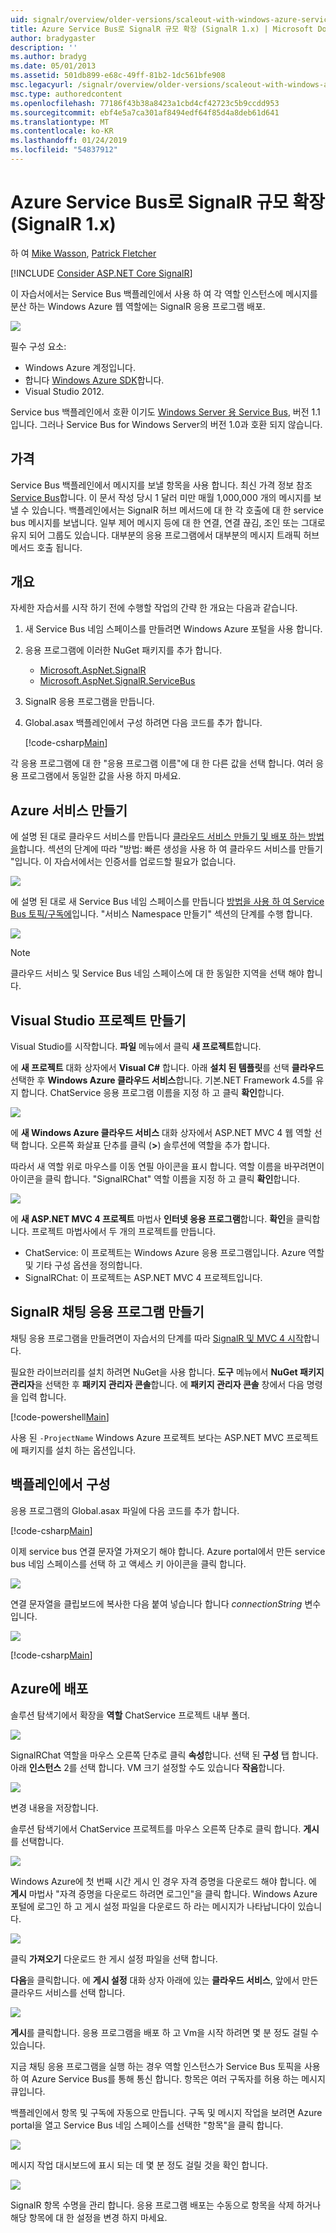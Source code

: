 ```yaml
---
uid: signalr/overview/older-versions/scaleout-with-windows-azure-service-bus
title: Azure Service Bus로 SignalR 규모 확장 (SignalR 1.x) | Microsoft Docs
author: bradygaster
description: ''
ms.author: bradyg
ms.date: 05/01/2013
ms.assetid: 501db899-e68c-49ff-81b2-1dc561bfe908
msc.legacyurl: /signalr/overview/older-versions/scaleout-with-windows-azure-service-bus
msc.type: authoredcontent
ms.openlocfilehash: 77186f43b38a8423a1cbd4cf42723c5b9ccdd953
ms.sourcegitcommit: ebf4e5a7ca301af8494edf64f85d4a8deb61d641
ms.translationtype: MT
ms.contentlocale: ko-KR
ms.lasthandoff: 01/24/2019
ms.locfileid: "54837912"
---
```

<a name="signalr-scaleout-with-azure-service-bus-signalr-1x"></a>Azure Service Bus로 SignalR 규모 확장 (SignalR 1.x)
====================
하 여 [Mike Wasson](https://github.com/MikeWasson), [Patrick Fletcher](https://github.com/pfletcher)

[!INCLUDE [Consider ASP.NET Core SignalR](~/includes/signalr/signalr-version-disambiguation.md)]

이 자습서에서는 Service Bus 백플레인에서 사용 하 여 각 역할 인스턴스에 메시지를 분산 하는 Windows Azure 웹 역할에는 SignalR 응용 프로그램 배포.

![](scaleout-with-windows-azure-service-bus/_static/image1.png)

필수 구성 요소:

- Windows Azure 계정입니다.
- 합니다 [Windows Azure SDK](https://go.microsoft.com/fwlink/?linkid=254364&amp;clcid=0x409)합니다.
- Visual Studio 2012.

Service bus 백플레인에서 호환 이기도 [Windows Server 용 Service Bus](https://msdn.microsoft.com/library/windowsazure/dn282144.aspx), 버전 1.1입니다. 그러나 Service Bus for Windows Server의 버전 1.0과 호환 되지 않습니다.

## <a name="pricing"></a>가격

Service Bus 백플레인에서 메시지를 보낼 항목을 사용 합니다. 최신 가격 정보 참조 [Service Bus](https://azure.microsoft.com/pricing/details/service-bus/)합니다. 이 문서 작성 당시 1 달러 미만 매월 1,000,000 개의 메시지를 보낼 수 있습니다. 백플레인에서는 SignalR 허브 메서드에 대 한 각 호출에 대 한 service bus 메시지를 보냅니다. 일부 제어 메시지 등에 대 한 연결, 연결 끊김, 조인 또는 그대로 유지 되어 그룹도 있습니다. 대부분의 응용 프로그램에서 대부분의 메시지 트래픽 허브 메서드 호출 됩니다.

## <a name="overview"></a>개요

자세한 자습서를 시작 하기 전에 수행할 작업의 간략 한 개요는 다음과 같습니다.

1. 새 Service Bus 네임 스페이스를 만들려면 Windows Azure 포털을 사용 합니다.
2. 응용 프로그램에 이러한 NuGet 패키지를 추가 합니다. 

    - [Microsoft.AspNet.SignalR](http://nuget.org/packages/Microsoft.AspNet.SignalR)
    - [Microsoft.AspNet.SignalR.ServiceBus](http://www.nuget.org/packages/SignalR.WindowsAzureServiceBus)
3. SignalR 응용 프로그램을 만듭니다.
4. Global.asax 백플레인에서 구성 하려면 다음 코드를 추가 합니다. 

    [!code-csharp[Main](scaleout-with-windows-azure-service-bus/samples/sample1.cs)]

각 응용 프로그램에 대 한 "응용 프로그램 이름"에 대 한 다른 값을 선택 합니다. 여러 응용 프로그램에서 동일한 값을 사용 하지 마세요.

## <a name="create-the-azure-services"></a>Azure 서비스 만들기

에 설명 된 대로 클라우드 서비스를 만듭니다 [클라우드 서비스 만들기 및 배포 하는 방법을](https://docs.microsoft.com/azure/cloud-services/cloud-services-how-to-create-deploy)합니다. 섹션의 단계에 따라 "방법: 빠른 생성을 사용 하 여 클라우드 서비스를 만들기 "입니다. 이 자습서에서는 인증서를 업로드할 필요가 없습니다.

![](scaleout-with-windows-azure-service-bus/_static/image2.png)

에 설명 된 대로 새 Service Bus 네임 스페이스를 만듭니다 [방법을 사용 하 여 Service Bus 토픽/구독에](https://docs.microsoft.com/azure/service-bus-messaging/service-bus-dotnet-how-to-use-topics-subscriptions)입니다. "서비스 Namespace 만들기" 섹션의 단계를 수행 합니다.

![](scaleout-with-windows-azure-service-bus/_static/image3.png)

> [!NOTE]
> 클라우드 서비스 및 Service Bus 네임 스페이스에 대 한 동일한 지역을 선택 해야 합니다.


## <a name="create-the-visual-studio-project"></a>Visual Studio 프로젝트 만들기

Visual Studio를 시작합니다. **파일** 메뉴에서 클릭 **새 프로젝트**합니다.

에 **새 프로젝트** 대화 상자에서 **Visual C#** 합니다. 아래 **설치 된 템플릿**를 선택 **클라우드** 선택한 후 **Windows Azure 클라우드 서비스**합니다. 기본.NET Framework 4.5를 유지 합니다. ChatService 응용 프로그램 이름을 지정 하 고 클릭 **확인**합니다.

![](scaleout-with-windows-azure-service-bus/_static/image4.png)

에 **새 Windows Azure 클라우드 서비스** 대화 상자에서 ASP.NET MVC 4 웹 역할 선택 합니다. 오른쪽 화살표 단추를 클릭 (**&gt;**) 솔루션에 역할을 추가 합니다.

따라서 새 역할 위로 마우스를 이동 연필 아이콘을 표시 합니다. 역할 이름을 바꾸려면이 아이콘을 클릭 합니다. "SignalRChat" 역할 이름을 지정 하 고 클릭 **확인**합니다.

![](scaleout-with-windows-azure-service-bus/_static/image5.png)

에 **새 ASP.NET MVC 4 프로젝트** 마법사 **인터넷 응용 프로그램**합니다. **확인**을 클릭합니다. 프로젝트 마법사에서 두 개의 프로젝트를 만듭니다.

- ChatService: 이 프로젝트는 Windows Azure 응용 프로그램입니다. Azure 역할 및 기타 구성 옵션을 정의합니다.
- SignalRChat: 이 프로젝트는 ASP.NET MVC 4 프로젝트입니다.

## <a name="create-the-signalr-chat-application"></a>SignalR 채팅 응용 프로그램 만들기

채팅 응용 프로그램을 만들려면이 자습서의 단계를 따라 [SignalR 및 MVC 4 시작](tutorial-getting-started-with-signalr-and-mvc-4.md)합니다.

필요한 라이브러리를 설치 하려면 NuGet을 사용 합니다. **도구** 메뉴에서 **NuGet 패키지 관리자**을 선택한 후 **패키지 관리자 콘솔**합니다. 에 **패키지 관리자 콘솔** 창에서 다음 명령을 입력 합니다.

[!code-powershell[Main](scaleout-with-windows-azure-service-bus/samples/sample2.ps1)]

사용 된 `-ProjectName` Windows Azure 프로젝트 보다는 ASP.NET MVC 프로젝트에 패키지를 설치 하는 옵션입니다.

## <a name="configure-the-backplane"></a>백플레인에서 구성

응용 프로그램의 Global.asax 파일에 다음 코드를 추가 합니다.

[!code-csharp[Main](scaleout-with-windows-azure-service-bus/samples/sample3.cs)]

이제 service bus 연결 문자열 가져오기 해야 합니다. Azure portal에서 만든 service bus 네임 스페이스를 선택 하 고 액세스 키 아이콘을 클릭 합니다.

![](scaleout-with-windows-azure-service-bus/_static/image6.png)

연결 문자열을 클립보드에 복사한 다음 붙여 넣습니다 합니다 *connectionString* 변수입니다.

![](scaleout-with-windows-azure-service-bus/_static/image7.png)

[!code-csharp[Main](scaleout-with-windows-azure-service-bus/samples/sample4.cs)]

## <a name="deploy-to-azure"></a>Azure에 배포

솔루션 탐색기에서 확장을 **역할** ChatService 프로젝트 내부 폴더.

![](scaleout-with-windows-azure-service-bus/_static/image8.png)

SignalRChat 역할을 마우스 오른쪽 단추로 클릭 **속성**합니다. 선택 된 **구성** 탭 합니다. 아래 **인스턴스** 2를 선택 합니다. VM 크기 설정할 수도 있습니다 **작음**합니다.

![](scaleout-with-windows-azure-service-bus/_static/image9.png)

변경 내용을 저장합니다.

솔루션 탐색기에서 ChatService 프로젝트를 마우스 오른쪽 단추로 클릭 합니다. **게시**를 선택합니다.

![](scaleout-with-windows-azure-service-bus/_static/image10.png)

Windows Azure에 첫 번째 시간 게시 인 경우 자격 증명을 다운로드 해야 합니다. 에 **게시** 마법사 "자격 증명을 다운로드 하려면 로그인"을 클릭 합니다. Windows Azure 포털에 로그인 하 고 게시 설정 파일을 다운로드 하 라는 메시지가 나타납니다이 있습니다.

![](scaleout-with-windows-azure-service-bus/_static/image11.png)

클릭 **가져오기** 다운로드 한 게시 설정 파일을 선택 합니다.

**다음**을 클릭합니다. 에 **게시 설정** 대화 상자 아래에 있는 **클라우드 서비스**, 앞에서 만든 클라우드 서비스를 선택 합니다.

![](scaleout-with-windows-azure-service-bus/_static/image12.png)

**게시**를 클릭합니다. 응용 프로그램을 배포 하 고 Vm을 시작 하려면 몇 분 정도 걸릴 수 있습니다.

지금 채팅 응용 프로그램을 실행 하는 경우 역할 인스턴스가 Service Bus 토픽을 사용 하 여 Azure Service Bus를 통해 통신 합니다. 항목은 여러 구독자를 허용 하는 메시지 큐입니다.

백플레인에서 항목 및 구독에 자동으로 만듭니다. 구독 및 메시지 작업을 보려면 Azure portal을 열고 Service Bus 네임 스페이스를 선택한 "항목"을 클릭 합니다.

![](scaleout-with-windows-azure-service-bus/_static/image13.png)

메시지 작업 대시보드에 표시 되는 데 몇 분 정도 걸릴 것을 확인 합니다.

![](scaleout-with-windows-azure-service-bus/_static/image14.png)

SignalR 항목 수명을 관리 합니다. 응용 프로그램 배포는 수동으로 항목을 삭제 하거나 해당 항목에 대 한 설정을 변경 하지 마세요.
